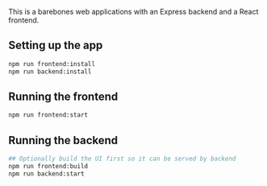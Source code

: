 This is a barebones web applications with an Express backend and a React frontend.

## Setting up the app

```bash
npm run frontend:install
npm run backend:install
```

## Running the frontend

```bash
npm run frontend:start
```

## Running the backend

```bash
## Optionally build the UI first so it can be served by backend
npm run frontend:build
npm run backend:start
```